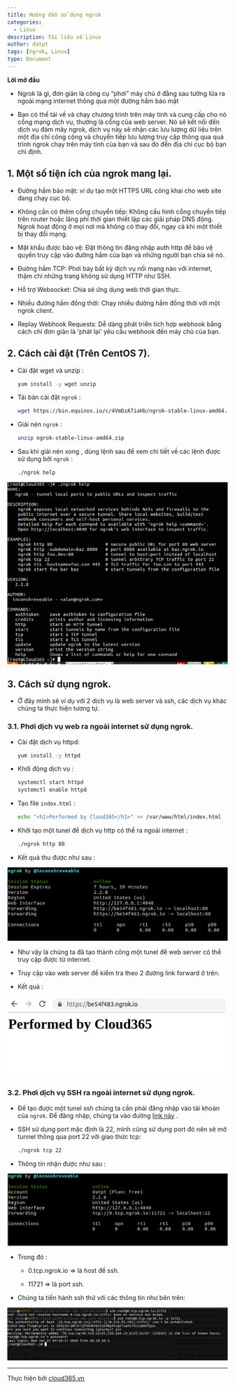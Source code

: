 ```yaml
---
title: Hướng dẫn sử dụng ngrok
categories:
  - Linux
description: Tài liệu về Linux
author: datpt
tags: [ngrok, Linux]
type: Document
---
```


**Lời mở đầu**

- Ngrok là gì, đơn giản là công cụ “phơi” máy chủ ở đằng sau tường lửa ra ngoài mạng internet thông qua một đường hầm bảo mật

- Bạn có thể tải về và chạy chương trình trên máy tính và cung cấp cho nó cổng mạng dịch vụ, thường là cổng của web server.
Nó sẽ kết nối đến dịch vụ đám mây ngrok, dịch vụ này sẽ nhận các lưu lượng dữ liệu trên một địa chỉ công cộng và chuyển tiếp lưu lượng truy cập thông qua quá trình ngrok chạy trên máy tính của bạn và sau đó đến địa chỉ cục bộ bạn chỉ định.


## 1. Một số  tiện ích của ngrok mang lại.

- Đường hầm bảo mật: ví dụ tạo một HTTPS URL công khai cho web site đang chạy cục bộ.

- Không cần có thêm cổng chuyển tiếp: Không cấu hình cổng chuyển tiếp trên router hoặc lãng phí thời gian thiết lập các giải pháp DNS động. Ngrok hoạt động ở mọi nơi mà không có thay đổi, ngay cả khi một thiết bị thay đổi mạng. 

- Mật khẩu được bảo vệ: Đặt thông tin đăng nhập auth http để bảo vệ quyền truy cập vào đường hầm của bạn và những người bạn chia sẻ nó.

- Đường hầm TCP: Phơi bày bất kỳ dịch vụ nối mạng nào với internet, thậm chí những trang không sử dụng HTTP như SSH.

- Hỗ trợ Websocket: Chia sẻ ứng dụng web thời gian thực.

- Nhiều đường hầm đồng thời: Chạy nhiều đường hầm đồng thời với một ngrok client.

- Replay Webhook Requests: Dễ dàng phát triển tích hợp webhook bằng cách chỉ đơn giản là 'phát lại' yêu cầu webhook đến máy chủ của bạn.

## 2. Cách cài đặt (Trên CentOS 7).

- Cài đặt wget và unzip :

    ```sh
    yum install -y wget unzip
    ```

- Tải bản cài đặt `ngrok` :

    ```sh
    wget https://bin.equinox.io/c/4VmDzA7iaHb/ngrok-stable-linux-amd64.zip
    ```

- Giải nén `ngrok` :

    ```sh
    unzip ngrok-stable-linux-amd64.zip
    ```

- Sau khi giải nén xong , dùng lệnh sau để xem chi tiết về các lệnh được sử dụng bởi `ngrok` :

    ```sh
    ./ngrok help
    ```

![](/images/img-ngrok/ngrok_help.png)

## 3. Cách sử dụng ngrok.

- Ở đây mình sẽ ví dụ với 2 dịch vụ là web server và ssh, các dịch vụ khác chúng ta thực hiện tương tự.

### 3.1. Phơi dịch vụ web ra ngoài internet sử dụng ngrok.

- Cài đặt dịch vụ httpd:

    ```sh
    yum install -y httpd
    ```

- Khởi động dịch vụ :

    ```sh
    systemctl start httpd
    systemctl enable httpd
    ```

- Tạo file `index.html` :

    ```sh
    echo "<h1>Performed by Cloud365</h1>" >> /var/www/html/index.html
    ```

- Khởi tạo một tunel để dịch vụ http có thể ra ngoài internet :

    ```sh
    ./ngrok http 80
    ```

- Kết quả thu được như sau :

![](/images/img-ngrok/ngrok_httpd.png)

- Như vậy là chúng ta đã tạo thành công một tunel để web server có thể truy cập được từ internet.

- Truy cập vào web server để kiểm tra theo 2 đường link forward ở trên.

- Kết quả :

![](/images/img-ngrok/ng_httpd_hq.png)

### 3.2. Phơi dịch vụ SSH ra ngoài internet sử dụng ngrok.

- Để tạo được một tunel ssh chúng ta cần phải đăng nhập vào tài khoản của `ngrok`. Để đăng nhập, chúng ta vào đường [link này](https://dashboard.ngrok.com/user/login) .

- SSH sử dụng port mặc định là 22, mình cũng sử dụng port đó nên sẽ mở tunnel thông qua port 22 với giao thức tcp:

    ```sh
    ./ngrok tcp 22
    ```

- Thông tin nhận được như sau :

![](/images/img-ngrok/ngrok_ssh.png)

- Trong đó :

    - 0.tcp.ngrok.io => là host để ssh.

    - 11721 => là port ssh.

- Chúng ta tiến hành ssh thử với các thông tin như bên trên:

![](/images/img-ngrok/ngrok_ssh_hq.png)

---
Thực hiện bởi <a href="https://cloud365.vn/" target="_blank">cloud365.vn</a>